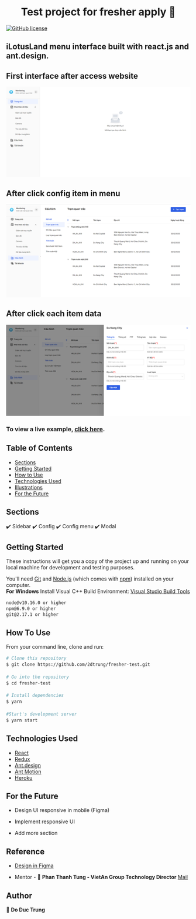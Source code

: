 <h1 align="center">Test project for fresher apply 👋</h1>
<a href="https://github.com/2dtrung/personal-portfolio/blob/main/LICENSE"><img alt="GitHub license" src="https://img.shields.io/github/license/2dtrung/personal-portfolio"></a>

## iLotusLand menu interface built with react.js and ant.design.

## First interface after access website
<p align="center">
  <kbd>
    <img src="https://github.com/2dtrung/fresher-test/blob/master/picture1.PNG"></img>
  </kbd>
</p>

## After click config item in menu
<p align="center">
  <kbd>
    <img src="https://github.com/2dtrung/fresher-test/blob/master/picture2.PNG"></img>
  </kbd>
</p>

## After click each item data
<p align="center">
  <kbd>
    <img src="https://github.com/2dtrung/fresher-test/blob/master/picture3.PNG"></img>
  </kbd>
</p>

### To view a live example, **[click here](https://fresher-ilotusland.herokuapp.com)**.

## Table of Contents

-   [Sections](#sections)
-   [Getting Started](#getting-started)
-   [How to Use](#how-to-use)
-   [Technologies Used](#technologies-used)
-   [Illustrations](#illustrations)
-   [For the Future](#for-the-future)

## Sections

✔️ Sidebar
✔️ Config
✔️ Config menu
✔️ Modal 

## Getting Started

These instructions will get you a copy of the project up and running on your local machine for development and testing purposes.

You'll need [Git](https://git-scm.com) and [Node.js](https://nodejs.org/en/download/) (which comes with [npm](http://npmjs.com)) installed on your computer.
<br>
**For Windows** Install Visual C++ Build Environment: [Visual Studio Build Tools](https://visualstudio.microsoft.com/thank-you-downloading-visual-studio/?sku=BuildTools)

```
node@v10.16.0 or higher
npm@6.9.0 or higher
git@2.17.1 or higher
```

## How To Use

From your command line, clone and run:

```bash
# Clone this repository
$ git clone https://github.com/2dtrung/fresher-test.git

# Go into the repository
$ cd fresher-test

# Install dependencies
$ yarn

#Start's development server
$ yarn start
```

## Technologies Used

-   [React](https://reactjs.org/)
-   [Redux](https://redux.js.org/)
-   [Ant.design](https://ant.design/)
-   [Ant Motion](https://motion.ant.design/)
-   [Heroku](https://www.heroku.com/)

## For the Future

-   Design UI responsive in mobile (Figma)

-   Implement responsive UI

-   Add more section

## Reference

-   [Design in Figma](https://www.figma.com/file/AsBGpHVHYSas6w7W5hfm9z/Fresher_Test?node-id=0%3A1)

-   Mentor - 👤 **Phan Thanh Tung - VietAn Group Technology Director** [Mail](tung.phan@vietan-software.com)

## Author

👤 **Do Duc Trung**